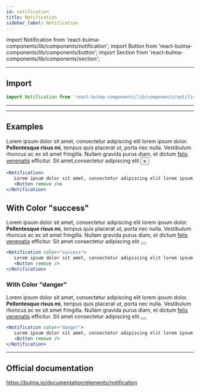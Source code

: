 ```yaml
---
id: notification
title: Notification
sidebar_label: Notification
---
```


import Notification from 'react-bulma-components/lib/components/notification';
import Button from 'react-bulma-components/lib/components/button';
import Section from 'react-bulma-components/lib/components/section';



---
## **Import**


```js
import Notification from 'react-bulma-components/lib/components/notification';
```

---

---


## **Examples**
  

<Section>
<Notification>
   Lorem ipsum dolor sit amet, consectetur adipiscing elit lorem ipsum dolor. <strong>Pellentesque risus mi</strong>, tempus quis placerat ut, porta nec nulla. Vestibulum rhoncus ac ex sit amet fringilla. Nullam gravida purus diam, et dictum <a href="/">felis venenatis</a> efficitur. Sit amet,consectetur adipiscing elit
   <Button remove />x
</Notification>
</Section>


```jsx
<Notification>
   Lorem ipsum dolor sit amet, consectetur adipiscing elit lorem ipsum dolor. <strong>Pellentesque risus mi</strong>, tempus quis placerat ut, porta nec nulla. Vestibulum rhoncus ac ex sit amet fringilla. Nullam gravida purus diam, et dictum <a href="/">felis venenatis</a> efficitur. Sit amet, consectetur adipiscing elit
   <Button remove />x
</Notification>
```


 ## **With Color "success"**

  
<Section>
<Notification color="success">
   Lorem ipsum dolor sit amet, consectetur adipiscing elit lorem ipsum dolor. <strong>Pellentesque risus mi</strong>, tempus quis placerat ut, porta nec nulla. Vestibulum rhoncus ac ex sit amet fringilla. Nullam gravida purus diam, et dictum <a href="/">felis venenatis</a> efficitur. Sit amet consectetur adipiscing elit
   <Button remove />
</Notification>
</Section>



```jsx
<Notification color="success">
   Lorem ipsum dolor sit amet, consectetur adipiscing elit lorem ipsum dolor. <strong>Pellentesque risus mi</strong>, tempus quis placerat ut, porta nec nulla. Vestibulum rhoncus ac ex sit amet fringilla. Nullam gravida purus diam, et dictum <a href="/">felis venenatis</a> efficitur. Sit amet consectetur adipiscing elit
   <Button remove />
</Notification>
```


### **With Color "danger"** 
  
<Section>
<Notification color="danger">
   Lorem ipsum dolor sit amet, consectetur adipiscing elit lorem ipsum dolor. <strong>Pellentesque risus mi</strong>, tempus quis placerat ut, porta nec nulla. Vestibulum rhoncus ac ex sit amet fringilla. Nullam gravida purus diam, et dictum <a href="/">felis venenatis</a> efficitur. Sit amet consectetur adipiscing elit
   <Button remove />
</Notification>
</Section>


```jsx   
<Notification color="danger">
   Lorem ipsum dolor sit amet, consectetur adipiscing elit lorem ipsum dolor. <strong>Pellentesque risus mi</strong>, tempus quis placerat ut, porta nec nulla. Vestibulum rhoncus ac ex sit amet fringilla. Nullam gravida purus diam, et dictum <a href="/">felis venenatis</a> efficitur. Sit amet consectetur adipiscing elit
   <Button remove />
</Notification>
```

---

## Official documentation

https://bulma.io/documentation/elements/notification
